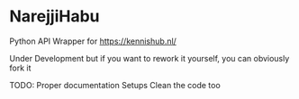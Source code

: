 # NarejjiHabu
Python API Wrapper for https://kennishub.nl/

Under Development but if you want to rework it yourself, you can obviously fork it

TODO:
Proper documentation
Setups
Clean the code too
